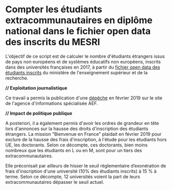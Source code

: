 # Compter les étudiants extracommunautaires en diplôme national dans le fichier open data des inscrits du MESRI

L'objectif de ce script est de calculer le nombre d'étudiants étrangers issus de pays non européens et de systèmes éducatifs non européens, inscrits dans des universités françaises en 2017, à partir du <a href="https://data.enseignementsup-recherche.gouv.fr/explore/dataset/fr-esr-sise-effectifs-d-etudiants-inscrits-esr-public/information/">fichier open data des étudiants inscrits</a> du ministère de l'enseignement supérieur et de la recherche. 

**// Exploitation journalistique**

Ce travail a permis la publication d'une <a href="aefinfo.fr/depeche/599834">dépêche</a> en février 2019 sur le site de l'agence d'informations spécialisée AEF.

**// Impact de politique publique**

A posteriori, il a également permis d'avoir les ordres de grandeur en tête lors d'annonces sur la hausse des droits d'inscription des étudiants étrangers. La mission "Bienvenue en France" plaidait en février 2019 pour exclure de la hausse des frais d'inscription, à l'étude pour les étudiants hors UE, les doctorants. Selon ce décompte, ces doctorants, bien moins nombreux que les étudiants en L ou en M, sont pour un tiers des extracommunautaires.

Elle préconisait par ailleurs de hisser le seuil réglementaire d’exonération de frais d'inscription d'une université (10% des étudiants inscrits) à 15 % à terme. Selon ce décompte, 12 universités voient la part de leurs extracommunautaires dépasser le seuil actuel.
